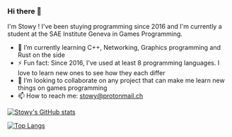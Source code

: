 
<!--
**St0wy/St0wy** is a ✨ _special_ ✨ repository because its `README.md` (this file) appears on your GitHub profile.

Here are some ideas to get you started:

- 🔭 I’m currently working on ...
- 👯 I’m looking to collaborate on ...
- 🤔 I’m looking for help with ... 
- 💬 Ask me about ...
- 😄 Pronouns: ...

-->

### Hi there 👋

I'm Stowy ! I've been stuying programming since 2016 and I'm currently a student at the SAE Institute Geneva in Games Programming.

- 🌱 I’m currently learning C++, Networking, Graphics programming and Rust on the side
- ⚡ Fun fact: Since 2016, I've used at least 8 programming languages. I love to learn new ones to see how they each differ
- 👯 I’m looking to collaborate on any project that can make me learn new things on games programming
- 📫 How to reach me: [stowy@protonmail.ch](mailto:stowy@protonmail.ch)

[![Stowy's GitHub stats](https://github-readme-stats.vercel.app/api?username=St0wy&theme=dracula&count_private=true)](https://github.com/anuraghazra/github-readme-stats)

[![Top Langs](https://github-readme-stats.vercel.app/api/top-langs/?username=St0wy&hide=hlsl,ShaderLab&layout=compact&theme=dracula)](https://github.com/anuraghazra/github-readme-stats)
